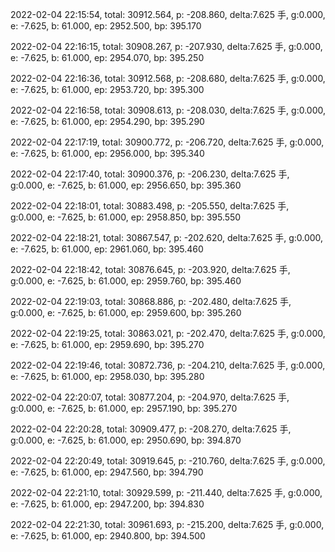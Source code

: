 2022-02-04 22:15:54, total: 30912.564, p: -208.860, delta:7.625 手, g:0.000, e: -7.625, b: 61.000, ep: 2952.500, bp: 395.170

2022-02-04 22:16:15, total: 30908.267, p: -207.930, delta:7.625 手, g:0.000, e: -7.625, b: 61.000, ep: 2954.070, bp: 395.250

2022-02-04 22:16:36, total: 30912.568, p: -208.680, delta:7.625 手, g:0.000, e: -7.625, b: 61.000, ep: 2953.720, bp: 395.300

2022-02-04 22:16:58, total: 30908.613, p: -208.030, delta:7.625 手, g:0.000, e: -7.625, b: 61.000, ep: 2954.290, bp: 395.290

2022-02-04 22:17:19, total: 30900.772, p: -206.720, delta:7.625 手, g:0.000, e: -7.625, b: 61.000, ep: 2956.000, bp: 395.340

2022-02-04 22:17:40, total: 30900.376, p: -206.230, delta:7.625 手, g:0.000, e: -7.625, b: 61.000, ep: 2956.650, bp: 395.360

2022-02-04 22:18:01, total: 30883.498, p: -205.550, delta:7.625 手, g:0.000, e: -7.625, b: 61.000, ep: 2958.850, bp: 395.550

2022-02-04 22:18:21, total: 30867.547, p: -202.620, delta:7.625 手, g:0.000, e: -7.625, b: 61.000, ep: 2961.060, bp: 395.460

2022-02-04 22:18:42, total: 30876.645, p: -203.920, delta:7.625 手, g:0.000, e: -7.625, b: 61.000, ep: 2959.760, bp: 395.460

2022-02-04 22:19:03, total: 30868.886, p: -202.480, delta:7.625 手, g:0.000, e: -7.625, b: 61.000, ep: 2959.600, bp: 395.260

2022-02-04 22:19:25, total: 30863.021, p: -202.470, delta:7.625 手, g:0.000, e: -7.625, b: 61.000, ep: 2959.690, bp: 395.270

2022-02-04 22:19:46, total: 30872.736, p: -204.210, delta:7.625 手, g:0.000, e: -7.625, b: 61.000, ep: 2958.030, bp: 395.280

2022-02-04 22:20:07, total: 30877.204, p: -204.970, delta:7.625 手, g:0.000, e: -7.625, b: 61.000, ep: 2957.190, bp: 395.270

2022-02-04 22:20:28, total: 30909.477, p: -208.270, delta:7.625 手, g:0.000, e: -7.625, b: 61.000, ep: 2950.690, bp: 394.870

2022-02-04 22:20:49, total: 30919.645, p: -210.760, delta:7.625 手, g:0.000, e: -7.625, b: 61.000, ep: 2947.560, bp: 394.790

2022-02-04 22:21:10, total: 30929.599, p: -211.440, delta:7.625 手, g:0.000, e: -7.625, b: 61.000, ep: 2947.200, bp: 394.830

2022-02-04 22:21:30, total: 30961.693, p: -215.200, delta:7.625 手, g:0.000, e: -7.625, b: 61.000, ep: 2940.800, bp: 394.500